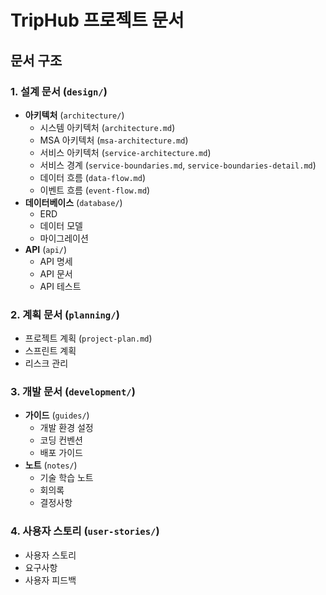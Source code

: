 # TripHub 프로젝트 문서

## 문서 구조

### 1. 설계 문서 (`design/`)
- **아키텍처** (`architecture/`)
  - 시스템 아키텍처 (`architecture.md`)
  - MSA 아키텍처 (`msa-architecture.md`)
  - 서비스 아키텍처 (`service-architecture.md`)
  - 서비스 경계 (`service-boundaries.md`, `service-boundaries-detail.md`)
  - 데이터 흐름 (`data-flow.md`)
  - 이벤트 흐름 (`event-flow.md`)
- **데이터베이스** (`database/`)
  - ERD
  - 데이터 모델
  - 마이그레이션
- **API** (`api/`)
  - API 명세
  - API 문서
  - API 테스트

### 2. 계획 문서 (`planning/`)
- 프로젝트 계획 (`project-plan.md`)
- 스프린트 계획
- 리스크 관리

### 3. 개발 문서 (`development/`)
- **가이드** (`guides/`)
  - 개발 환경 설정
  - 코딩 컨벤션
  - 배포 가이드
- **노트** (`notes/`)
  - 기술 학습 노트
  - 회의록
  - 결정사항

### 4. 사용자 스토리 (`user-stories/`)
- 사용자 스토리
- 요구사항
- 사용자 피드백
